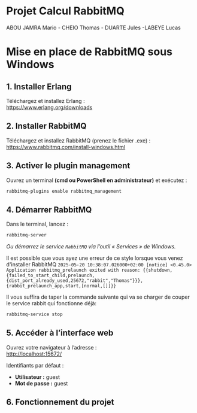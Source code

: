 # Projet Calcul RabbitMQ
ABOU JAMRA Mario - CHEIO Thomas - DUARTE Jules -LABEYE Lucas

# Mise en place de RabbitMQ sous Windows

## 1. Installer Erlang

Téléchargez et installez Erlang :  
https://www.erlang.org/downloads

## 2. Installer RabbitMQ

Téléchargez et installez RabbitMQ (prenez le fichier .exe) :  
https://www.rabbitmq.com/install-windows.html

## 3. Activer le plugin management

Ouvrez un terminal **(cmd ou PowerShell en administrateur)** et exécutez :
```bash
rabbitmq-plugins enable rabbitmq_management
```

## 4. Démarrer RabbitMQ

Dans le terminal, lancez :
```bash
rabbitmq-server
```
*Ou démarrez le service `RabbitMQ` via l’outil « Services » de Windows.*

Il est possible que vous ayez une erreur de ce style lorsque vous venez d'installer RabbitMQ
`2025-05-20 10:38:07.026000+02:00 [notice] <0.45.0> Application rabbitmq_prelaunch exited with reason: {{shutdown,{failed_to_start_child,prelaunch,{dist_port_already_used,25672,"rabbit","Thomas"}}},{rabbit_prelaunch_app,start,[normal,[]]}}`

Il vous suffira de taper la commande suivante qui va se charger de couper le service rabbit qui fonctionne déjà:
```bash
rabbitmq-service stop
```

## 5. Accéder à l’interface web

Ouvrez votre navigateur à l’adresse :  
[http://localhost:15672/](http://localhost:15672/)

Identifiants par défaut :  
- **Utilisateur :** guest  
- **Mot de passe :** guest

## 6. Fonctionnement du projet
